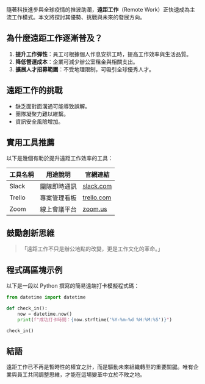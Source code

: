隨著科技進步與全球疫情的推波助瀾，**遠距工作**（Remote Work）正快速成為主流工作模式。本文將探討其優勢、挑戰與未來的發展方向。

## 為什麼遠距工作逐漸普及？

1. **提升工作彈性**：員工可根據個人作息安排工時，提高工作效率與生活品質。
2. **降低營運成本**：企業可減少辦公室租金與相關支出。
3. **擴展人才招募範圍**：不受地理限制，可吸引全球優秀人才。

## 遠距工作的挑戰

- 缺乏面對面溝通可能導致誤解。
- 團隊凝聚力難以維繫。
- 資訊安全風險增加。

## 實用工具推薦

以下是幾個有助於提升遠距工作效率的工具：

| 工具名稱 | 用途說明     | 官網連結                         |
| -------- | ------------ | -------------------------------- |
| Slack    | 團隊即時通訊 | [slack.com](https://slack.com)   |
| Trello   | 專案管理看板 | [trello.com](https://trello.com) |
| Zoom     | 線上會議平台 | [zoom.us](https://zoom.us)       |

## 鼓勵創新思維

> 「遠距工作不只是辦公地點的改變，更是工作文化的革命。」

## 程式碼區塊示例

以下是一段以 Python 撰寫的簡易遠端打卡模擬程式碼：

```python
from datetime import datetime

def check_in():
    now = datetime.now()
    print(f"成功打卡時間：{now.strftime('%Y-%m-%d %H:%M:%S')}")

check_in()
```

## 結語

遠距工作已不再是暫時性的權宜之計，而是驅動未來組織轉型的重要關鍵。唯有企業與員工共同調整思維，才能在這場變革中立於不敗之地。
